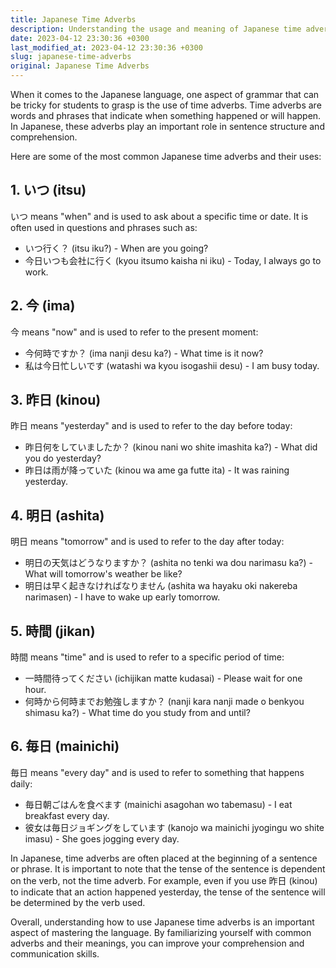 ```yaml
---
title: Japanese Time Adverbs
description: Understanding the usage and meaning of Japanese time adverbs in sentences.
date: 2023-04-12 23:30:36 +0300
last_modified_at: 2023-04-12 23:30:36 +0300
slug: japanese-time-adverbs
original: Japanese Time Adverbs
---
```

When it comes to the Japanese language, one aspect of grammar that can be tricky for students to grasp is the use of time adverbs. Time adverbs are words and phrases that indicate when something happened or will happen. In Japanese, these adverbs play an important role in sentence structure and comprehension.

Here are some of the most common Japanese time adverbs and their uses:

## 1. いつ (itsu)

いつ means "when" and is used to ask about a specific time or date. It is often used in questions and phrases such as:

- いつ行く？ (itsu iku?) - When are you going?
- 今日いつも会社に行く (kyou itsumo kaisha ni iku) - Today, I always go to work.

## 2. 今 (ima)

今 means "now" and is used to refer to the present moment:

- 今何時ですか？ (ima nanji desu ka?) - What time is it now?
- 私は今日忙しいです (watashi wa kyou isogashii desu) - I am busy today.

## 3. 昨日 (kinou)

昨日 means "yesterday" and is used to refer to the day before today:

- 昨日何をしていましたか？ (kinou nani wo shite imashita ka?) - What did you do yesterday?
- 昨日は雨が降っていた (kinou wa ame ga futte ita) - It was raining yesterday.

## 4. 明日 (ashita)

明日 means "tomorrow" and is used to refer to the day after today:

- 明日の天気はどうなりますか？ (ashita no tenki wa dou narimasu ka?) - What will tomorrow's weather be like?
- 明日は早く起きなければなりません (ashita wa hayaku oki nakereba narimasen) - I have to wake up early tomorrow.

## 5. 時間 (jikan)

時間 means "time" and is used to refer to a specific period of time:

- 一時間待ってください (ichijikan matte kudasai) - Please wait for one hour.
- 何時から何時までお勉強しますか？ (nanji kara nanji made o benkyou shimasu ka?) - What time do you study from and until?

## 6. 毎日 (mainichi)

毎日 means "every day" and is used to refer to something that happens daily:

- 毎日朝ごはんを食べます (mainichi asagohan wo tabemasu) - I eat breakfast every day.
- 彼女は毎日ジョギングをしています (kanojo wa mainichi jyogingu wo shite imasu) - She goes jogging every day.

In Japanese, time adverbs are often placed at the beginning of a sentence or phrase. It is important to note that the tense of the sentence is dependent on the verb, not the time adverb. For example, even if you use 昨日 (kinou) to indicate that an action happened yesterday, the tense of the sentence will be determined by the verb used.

Overall, understanding how to use Japanese time adverbs is an important aspect of mastering the language. By familiarizing yourself with common adverbs and their meanings, you can improve your comprehension and communication skills.